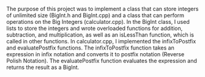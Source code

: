 The purpose of this project was to implement a class that can store integers of unlimited size (BigInt.h and BigInt.cpp) and a class that can perform operations on the Big Integers (calculator.cpp).
In the BigInt class, I used lists to store the integers and wrote overloaded functions for addition, subtraction, and multiplication, as well as an isLessThan function, which is called in other functions. 
In calculator.cpp, I implemented the infixToPostfix and evaluatePostfix functions. 
The infixToPostfix function takes an expression in infix notation and converts it to postfix notation (Reverse Polish Notation). 
The evaluatePostfix function evaluates the expression and returns the result as a BigInt.
